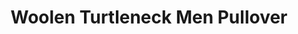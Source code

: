 ---
title: "Woolen Turtleneck Men Pullover"
categories: ["Men","Men/Pullovers"]
images: ["./IMG_7478.JPG","./IMG_7480.JPG","./IMG_7481.JPG"]
---